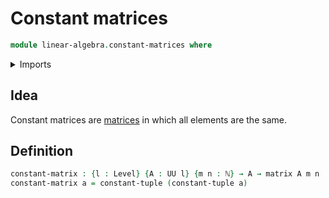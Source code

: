 # Constant matrices

```agda
module linear-algebra.constant-matrices where
```

<details><summary>Imports</summary>

```agda
open import elementary-number-theory.natural-numbers

open import foundation.universe-levels

open import linear-algebra.constant-tuples
open import linear-algebra.matrices
```

</details>

## Idea

Constant matrices are [matrices](linear-algebra.matrices.md) in which all
elements are the same.

## Definition

```agda
constant-matrix : {l : Level} {A : UU l} {m n : ℕ} → A → matrix A m n
constant-matrix a = constant-tuple (constant-tuple a)
```
